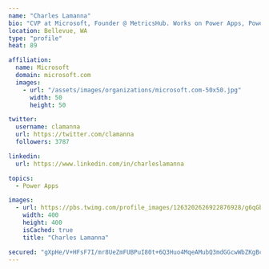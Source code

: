 ```yaml
---
name: "Charles Lamanna"
bio: "CVP at Microsoft, Founder @ MetricsHub. Works on Power Apps, Power Automate, Power Virtual Agent, Common Data Service and Dynamics 365."
location: Bellevue, WA
type: "profile"
heat: 89

affiliation:
  name: Microsoft
  domain: microsoft.com
  images:
    - url: "/assets/images/organizations/microsoft.com-50x50.jpg"
      width: 50
      height: 50

twitter:
  username: clamanna
  url: https://twitter.com/clamanna
  followers: 3787

linkedin:
  url: https://www.linkedin.com/in/charleslamanna

topics:
  - Power Apps

images:
  - url: https://pbs.twimg.com/profile_images/1263202626922876928/g6qGbHZ-_400x400.jpg
    width: 400
    height: 400
    isCached: true
    title: "Charles Lamanna"

secured: "gXpHe/V+HFsF7I/mr8UeZmFUBPuI80t+6Q3Huo4MqeAMubQ3mdGGcwWbZKgBc+hyV7pDoQrMSM8l9JbPdMbMw+tqFyjgoCzeXXTst3Nc1/A+ztW+Q/L+5j6VBMUmsZHB1op2WzPcDyEa0SKYOHo3Yd1fosOZLj6GzZOJzcjOiBRcFUrR41w2GSdDZOkt2EA4fcV76LSs4P5xcAiZQteaibULZ96Lno51pTaguAbqeLh9ZLB3LEhmt/mRSkuDFJWz6/pXUV3QV4Av5jFrxvM4dQnLJMPy8KTVwLVbJDw2fonV5HLftm6CnYvLkoTo4dcl1nAVOwBfggUwrLqSaCHcbs2ii3to8QtLlml7Ip2Fu9QDxAGgGSuDZfQsYpq17OW92ZG98HGTtGBB6L2PUQl2VK94BCLIHFtQC4Ki0y6pLRA=;xj8SbsTJy1syudsAWLDXBQ=="
---
```



